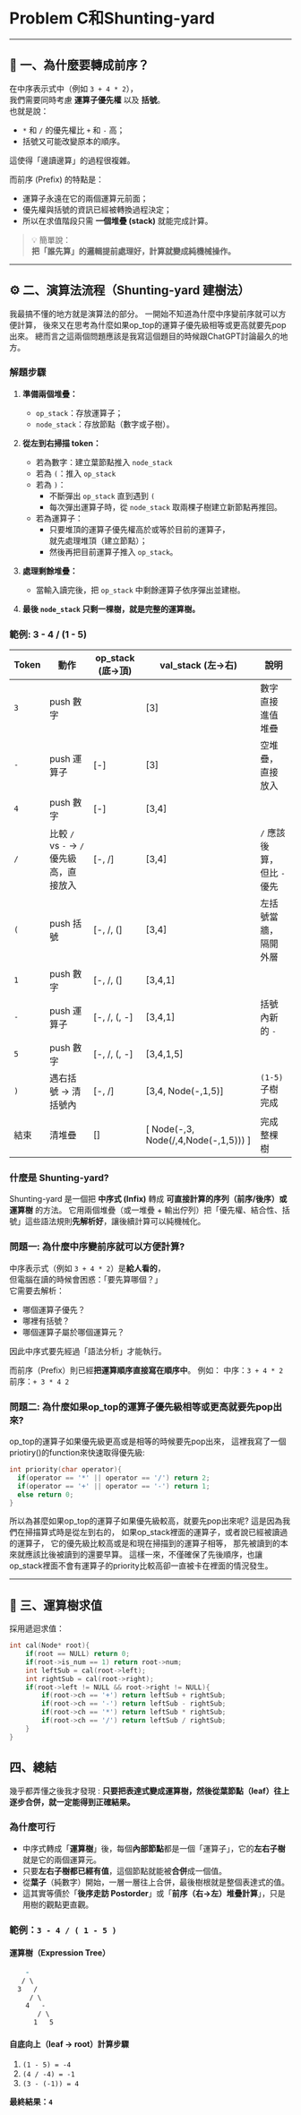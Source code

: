 # Problem C和Shunting-yard
---

## 🧩 一、為什麼要轉成前序？

在中序表示式中（例如 `3 + 4 * 2`），  
我們需要同時考慮 **運算子優先權** 以及 **括號**。  
也就是說：
- `*` 和 `/` 的優先權比 `+` 和 `-` 高；
- 括號又可能改變原本的順序。

這使得「邊讀邊算」的過程很複雜。

而前序 (Prefix) 的特點是：
- 運算子永遠在它的兩個運算元前面；
- 優先權與括號的資訊已經被轉換過程決定；
- 所以在求值階段只需 **一個堆疊 (stack)** 就能完成計算。

> 💡 簡單說：  
> **把「誰先算」的邏輯提前處理好，計算就變成純機械操作。**

---

## ⚙️ 二、演算法流程（Shunting-yard 建樹法）

我最搞不懂的地方就是演算法的部分。
一開始不知道為什麼中序變前序就可以方便計算，
後來又在思考為什麼如果op_top的運算子優先級相等或更高就要先pop出來。
總而言之這兩個問題應該是我寫這個題目的時候跟ChatGPT討論最久的地方。

### 解題步驟
1. **準備兩個堆疊：**
   - `op_stack`：存放運算子；
   - `node_stack`：存放節點（數字或子樹）。

2. **從左到右掃描 token：**
   - 若為數字：建立葉節點推入 `node_stack`
   - 若為 `(`：推入 `op_stack`
   - 若為 `)`：  
     - 不斷彈出 `op_stack` 直到遇到 `(`  
     - 每次彈出運算子時，從 `node_stack` 取兩棵子樹建立新節點再推回。
   - 若為運算子：
     - 只要堆頂的運算子優先權高於或等於目前的運算子，  
       就先處理堆頂（建立節點）；
     - 然後再把目前運算子推入 `op_stack`。

3. **處理剩餘堆疊：**
   - 當輸入讀完後，把 `op_stack` 中剩餘運算子依序彈出並建樹。

4. **最後 `node_stack` 只剩一棵樹，就是完整的運算樹。**

### 範例: 3 - 4 / (1 - 5)
| Token | 動作 | op_stack (底→頂) | val_stack (左→右) | 說明 |
|-------|-------|------------------|-------------------|------|
| `3` | push 數字 |  | [3] | 數字直接進值堆疊 |
| `-` | push 運算子 | [-] | [3] | 空堆疊，直接放入 |
| `4` | push 數字 | [-] | [3,4] |  |
| `/` | 比較 `/` vs `-` → `/` 優先級高，直接放入 | [-, /] | [3,4] | `/` 應該後算，但比 `-` 優先 |
| `(` | push 括號 | [-, /, (] | [3,4] | 左括號當牆，隔開外層 |
| `1` | push 數字 | [-, /, (] | [3,4,1] |  |
| `-` | push 運算子 | [-, /, (, -] | [3,4,1] | 括號內新的 `-` |
| `5` | push 數字 | [-, /, (, -] | [3,4,1,5] |  |
| `)` | 遇右括號 → 清括號內 | [-, /] | [3,4, Node(-,1,5)] | `(1-5)` 子樹完成 |
| 結束 | 清堆疊 | [] | [ Node(-,3, Node(/,4,Node(-,1,5))) ] | 完成整棵樹 |

### 什麼是 Shunting-yard?
Shunting-yard 是一個把 **中序式 (Infix)** 轉成 **可直接計算的序列（前序/後序）或運算樹** 的方法。
它用兩個堆疊（或一堆疊 + 輸出佇列）把「優先權、結合性、括號」這些語法規則**先解析好**，讓後續計算可以純機械化。
### 問題一: 為什麼中序變前序就可以方便計算?
中序表示式（例如 `3 + 4 * 2`）是**給人看的**，  
但電腦在讀的時候會困惑：「要先算哪個？」  
它需要去解析：
- 哪個運算子優先？
- 哪裡有括號？
- 哪個運算子屬於哪個運算元？

因此中序式要先經過「語法分析」才能執行。

而前序（Prefix）則已經**把運算順序直接寫在順序中**。  例如：
中序：`` 3 + 4 * 2 ``
前序：`` + 3 * 4 2 ``
### 問題二: 為什麼如果op_top的運算子優先級相等或更高就要先pop出來?
op_top的運算子如果優先級更高或是相等的時候要先pop出來，
這裡我寫了一個priotiry()的function來快速取得優先級:
```c
int priority(char operator){
  if(operator == '*' || operator == '/') return 2;
  if(operator == '+' || operator == '-') return 1;
  else return 0;
}
```
所以為甚麼如果op_top的運算子如果優先級較高，就要先pop出來呢?
這是因為我們在掃描算式時是從左到右的，
如果op_stack裡面的運算子，或者說已經被讀過的運算子，
它的優先級比較高或是和現在掃描到的運算子相等，
那先被讀到的本來就應該比後被讀到的還要早算。
這樣一來，不僅確保了先後順序，也讓op_stack裡面不會有運算子的priority比較高卻一直被卡在裡面的情況發生。


---

## 🧮 三、運算樹求值

採用遞迴求值：
```c
int cal(Node* root){
    if(root == NULL) return 0;
    if(root->is_num == 1) return root->num;
    int leftSub = cal(root->left);
    int rightSub = cal(root->right);
    if(root->left != NULL && root->right != NULL){
        if(root->ch == '+') return leftSub + rightSub;
        if(root->ch == '-') return leftSub - rightSub;
        if(root->ch == '*') return leftSub * rightSub;
        if(root->ch == '/') return leftSub / rightSub;
    }
}
```

## 四、總結

幾乎都弄懂之後我才發現 : **只要把表達式變成運算樹，然後從葉節點（leaf）往上逐步合併，就一定能得到正確結果。**
### 為什麼可行
- 中序式轉成「**運算樹**」後，每個**內部節點**都是一個「運算子」，它的**左右子樹**就是它的兩個運算元。
- 只要**左右子樹都已經有值**，這個節點就能被**合併**成一個值。
- 從**葉子**（純數字）開始，一層一層往上合併，最後樹根就是整個表達式的值。
- 這其實等價於「**後序走訪 Postorder**」或「**前序（右→左）堆疊計算**」，只是用樹的觀點更直觀。
### 範例：`3 - 4 / ( 1 - 5 )`

#### 運算樹（Expression Tree）

```markdown
    -
   / \
  3   /
     / \
    4   -
       / \
      1   5
```
#### 自底向上（leaf → root）計算步驟
1. `(1 - 5) = -4`
2. `(4 / -4) = -1`
3. `(3 - (-1)) = 4`

**最終結果：`4`**
